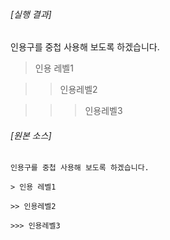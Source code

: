 ###### [실행 결과]

인용구를 중첩 사용해 보도록 하겠습니다.

> 인용 레벨1

>> 인용레벨2

>>> 인용레벨3

###### [원본 소스]

```
인용구를 중첩 사용해 보도록 하겠습니다.

> 인용 레벨1

>> 인용레벨2

>>> 인용레벨3
```
